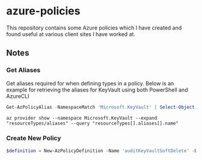 # azure-policies

This repository contains some Azure policies which I have created and found useful at various client sites I have worked at.

## Notes

### Get Aliases
Get aliases required for when defining types in a policy. Below is an example for retrieving the aliases for KeyVault using both PowerShell and AzureCLI

```powershell
Get-AzPolicyAlias -NamespaceMatch 'Microsoft.KeyVault' | Select-Object -ExpandProperty Aliases
```
```azurecli
az provider show --namespace Microsoft.KeyVault --expand "resourceTypes/aliases" --query "resourceTypes[].aliases[].name"
```

### Create New Policy
```powershell
$definition = New-AzPolicyDefinition -Name 'auditKeyVaultSoftDelete' -Description 'Audit for Soft Delete Status on KeyVault' -Policy '.\softDelete-audit.json'
```
